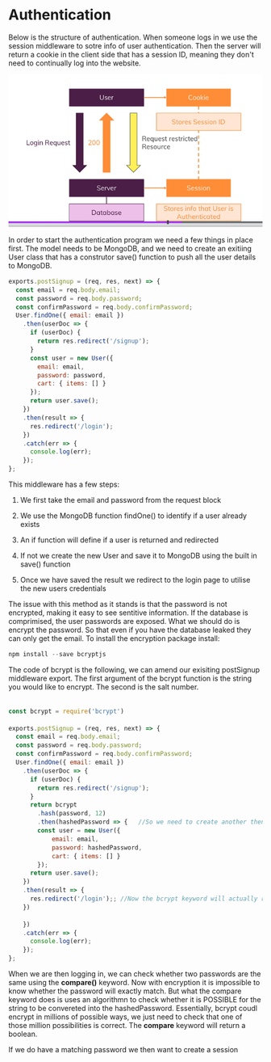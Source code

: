 # Authentication #

Below is the structure of authentication. When someone logs in we use the session middleware to sotre info of user authentication. Then the server will return a cookie in the client side that has a session ID, meaning they don't need to continually log into the website. 

![images](images/authentication.png)

In order to start the authentication program we need a few things in place first. The model needs to be MongoDB, and we need to create an exitiing User class that has a construtor save() function to push all the user details to MongoDB.

```javascript
exports.postSignup = (req, res, next) => {
  const email = req.body.email; 
  const password = req.body.password;
  const confirmPassword = req.body.confirmPassword;
  User.findOne({ email: email })
    .then(userDoc => {
      if (userDoc) {
        return res.redirect('/signup');
      }
      const user = new User({
        email: email,
        password: password,
        cart: { items: [] }
      });
      return user.save();
    })
    .then(result => {
      res.redirect('/login');
    })
    .catch(err => {
      console.log(err);
    });
};
```

This middleware has a few steps:

1) We first take the email and password from the request block

2) We use the MongoDB function findOne() to identify if a user already exists

3) An if function will define if a user is returned and redirected

4) If not we create the new User and save it to MongoDB using the built in save() function

5) Once we have saved the result we redirect to the login page to utilise the new users credentials

The issue with this method as it stands is that the password is not encrypted, making it easy to see sentitive information. If the database is comprimised, the user passwords are exposed. What we should do is encrypt the password. So that even if you have the database leaked they can only get the email. To install the encryption package install:

```javascript
npm install --save bcryptjs
```

The code of bcrypt is the following, we can amend our exisiting postSignup middleware export. The first argument of the bcrypt function is the string you would like to encrypt. The second is the salt number. 

```javascript

const bcrypt = require('bcrypt')

exports.postSignup = (req, res, next) => {
  const email = req.body.email;
  const password = req.body.password;
  const confirmPassword = req.body.confirmPassword;
  User.findOne({ email: email })
    .then(userDoc => {
      if (userDoc) {
        return res.redirect('/signup');
      }
      return bcrypt
        .hash(password, 12)
        .then(hashedPassword => {   //So we need to create another then statement and place our new hashedPassword object into the user class.
        const user = new User({
            email: email,
            password: hashedPassword, 
            cart: { items: [] }
        });
      return user.save();
    })
    .then(result => {
      res.redirect('/login');; //Now the bcrypt keyword will actually return a promise
    })
    
    })
    .catch(err => {
      console.log(err);
    });
};

```

When we are then logging in, we can check whether two passwords are the same using the __compare()__ keyword. Now with encryption it is impossible to know whether the password will exactly match. But what the compare keyword does is uses an algorithmn to check whether it is POSSIBLE for the string to be convereted into the hashedPassword. Essentially, bcrypt coudl encrypt in millions of possible ways, we just need to check that one of those million possibilities is correct. The __compare__ keyword will return a boolean. 

If we do have a matching password we then want to create a session